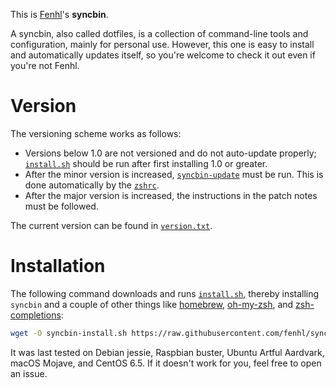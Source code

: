 This is [Fenhl](https://fenhl.net/)'s **syncbin**.

A syncbin, also called dotfiles, is a collection of command-line tools and configuration, mainly for personal use. However, this one is easy to install and automatically updates itself, so you're welcome to check it out even if you're not Fenhl.

# Version

The versioning scheme works as follows:

* Versions below 1.0 are not versioned and do not auto-update properly; [`install.sh`](config/install.sh) should be run after first installing 1.0 or greater.
* After the minor version is increased, [`syncbin-update`](syncbin-update) must be run. This is done automatically by the [`zshrc`](config/zshrc).
* After the major version is increased, the instructions in the patch notes must be followed.

The current version can be found in [`version.txt`](version.txt).

# Installation

The following command downloads and runs [`install.sh`](config/install.sh), thereby installing `syncbin` and a couple of other things like [homebrew](https://brew.sh/), [oh-my-zsh](https://github.com/robbyrussell/oh-my-zsh), and [zsh-completions](https://github.com/zsh-users/zsh-completions):

```sh
wget -O syncbin-install.sh https://raw.githubusercontent.com/fenhl/syncbin/master/config/install.sh && sh syncbin-install.sh && rm syncbin-install.sh
```

It was last tested on Debian jessie, Raspbian buster, Ubuntu Artful Aardvark, macOS Mojave, and CentOS 6.5. If it doesn't work for you, feel free to open an issue.
